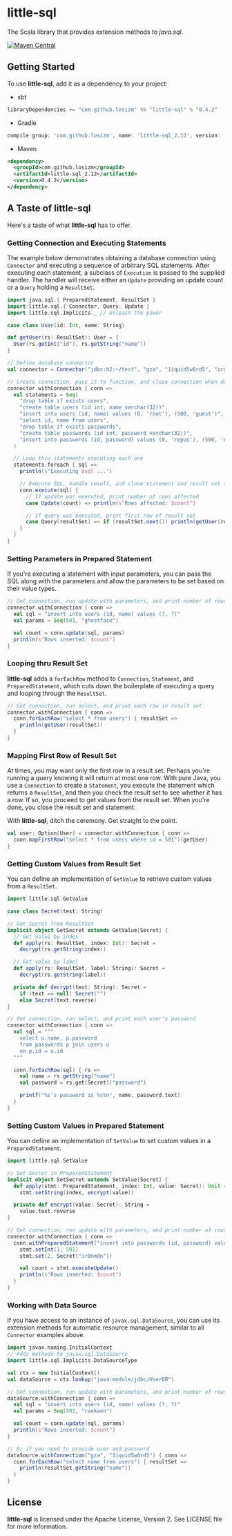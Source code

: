 # little-sql

The Scala library that provides extension methods to _java.sql_.

[![Maven Central](https://img.shields.io/maven-central/v/com.github.losizm/little-sql_2.12.svg?label=Maven%20Central)](https://search.maven.org/search?q=g:%22com.github.losizm%22%20AND%20a:%22little-sql_2.12%22)

## Getting Started

To use **little-sql**, add it as a dependency to your project:

* sbt
```scala
libraryDependencies += "com.github.losizm" %% "little-sql" % "0.4.2"
```
* Gradle
```groovy
compile group: 'com.github.losizm', name: 'little-sql_2.12', version: '0.4.2'
```
* Maven
```xml
<dependency>
  <groupId>com.github.losizm</groupId>
  <artifactId>little-sql_2.12</artifactId>
  <version>0.4.2</version>
</dependency>
```

## A Taste of little-sql

Here's a taste of what **little-sql** has to offer.

### Getting Connection and Executing Statements

The example below demonstrates obtaining a database connection using `Connector`
and executing a sequence of arbitrary SQL statements. After executing each
statement, a subclass of `Execution` is passed to the supplied handler. The
handler will receive either an `Update` providing an update count or a `Query`
holding a `ResultSet`.

```scala
import java.sql.{ PreparedStatement, ResultSet }
import little.sql.{ Connector, Query, Update }
import little.sql.Implicits._ // Unleash the power

case class User(id: Int, name: String)

def getUser(rs: ResultSet): User = {
  User(rs.getInt("id"), rs.getString("name"))
}

// Define database connector
val connector = Connector("jdbc:h2:~/test", "gza", "1iquid5w0rd5", "org.h2.Driver")

// Create connection, pass it to function, and close connection when done
connector.withConnection { conn =>
  val statements = Seq(
    "drop table if exists users",
    "create table users (id int, name varchar(32))",
    "insert into users (id, name) values (0, 'root'), (500, 'guest')",
    "select id, name from users",
    "drop table if exists passwords",
    "create table passwords (id int, password varchar(32))",
    "insert into passwords (id, password) values (0, 'repus'), (500, 'esuom')"
  )

  // Loop thru statements executing each one
  statements.foreach { sql =>
    println(s"Executing $sql ...")

    // Execute SQL, handle result, and close statement and result set (if any)
    conn.execute(sql) {
      // If update was executed, print number of rows affected
      case Update(count) => println(s"Rows affected: $count")

      // If query was executed, print first row of result set
      case Query(resultSet) => if (resultSet.next()) println(getUser(resultSet))
    }
  }
}
```

### Setting Parameters in Prepared Statement

If you're executing a statement with input parameters, you can pass the SQL
along with the parameters and allow the parameters to be set based on their
value types.

```scala
// Get connection, run update with parameters, and print number of rows inserted
connector.withConnection { conn =>
  val sql = "insert into users (id, name) values (?, ?)"
  val params = Seq(501, "ghostface")

  val count = conn.update(sql, params)
  println(s"Rows inserted: $count")
}
```

### Looping thru Result Set

**little-sql** adds a `forEachRow` method to `Connection`, `Statement`, and
`PreparedStatement`, which cuts down the boilerplate of executing a query and
looping through the `ResultSet`.

```scala
// Get connection, run select, and print each row in result set
connector.withConnection { conn =>
  conn.forEachRow("select * from users") { resultSet =>
    println(getUser(resultSet))
  }
}
```

### Mapping First Row of Result Set

At times, you may want only the first row in a result set. Perhaps you're running
a query knowing it will return at most one row. With pure Java, you use a
`Connection` to create a `Statement`, you execute the statement which returns
a `ResultSet`, and then you check the result set to see whether it has a row. If
so, you proceed to get values from the result set. When you're done, you close
the result set and statement.

With **little-sql**, ditch the ceremony. Get straight to the point.

```scala
val user: Option[User] = connector.withConnection { conn =>
  conn.mapFirstRow("select * from users where id = 501")(getUser)
}
```

### Getting Custom Values from Result Set

You can define an implementation of `GetValue` to retrieve custom values from a
`ResultSet`.

```scala
import little.sql.GetValue

case class Secret(text: String)

// Get Secret from ResultSet
implicit object GetSecret extends GetValue[Secret] {
  // Get value by index
  def apply(rs: ResultSet, index: Int): Secret =
    decrypt(rs.getString(index))

  // Get value by label
  def apply(rs: ResultSet, label: String): Secret =
    decrypt(rs.getString(label))

  private def decrypt(text: String): Secret =
    if (text == null) Secret("")
    else Secret(text.reverse)
}

// Get connection, run select, and print each user's password
connector.withConnection { conn =>
  val sql = """
    select u.name, p.password
    from passwords p join users u
    on p.id = u.id
  """

  conn.forEachRow(sql) { rs =>
    val name = rs.getString("name")
    val password = rs.get[Secret]("password")

    printf("%s's password is %s%n", name, password.text)
  }
}
```

### Setting Custom Values in Prepared Statement

You can define an implementation of `SetValue` to set custom values in a
`PreparedStatement`.

```scala
import little.sql.SetValue

// Set Secret in PreparedStatement
implicit object SetSecret extends SetValue[Secret] {
  def apply(stmt: PreparedStatement, index: Int, value: Secret): Unit =
    stmt.setString(index, encrypt(value))

  private def encrypt(value: Secret): String =
    value.text.reverse
}

// Get connection, run update with parameters, and print number of rows inserted
connector.withConnection { conn =>
  conn.withPreparedStatement("insert into passwords (id, password) values (?, ?)") { stmt =>
    stmt.setInt(1, 501)
    stmt.set(2, Secret("ir0nm@n"))

    val count = stmt.executeUpdate()
    println(s"Rows inserted: $count")
  }
}
```

### Working with Data Source

If you have access to an instance of `javax.sql.DataSource`, you can use its
extension methods for automatic resource management, similar to all `Connector`
examples above.

```scala
import javax.naming.InitialContext
// Adds methods to javax.sql.DataSource
import little.sql.Implicits.DataSourceType

val ctx = new InitialContext()
val dataSource = ctx.lookup("java:module/jdbc/UserDB")

// Get connection, run update with parameters, and print number of rows inserted
dataSource.withConnection { conn =>
  val sql = "insert into users (id, name) values (?, ?)"
  val params = Seq(502, "raekwon")

  val count = conn.update(sql, params)
  println(s"Rows inserted: $count")
}

// Or if you need to provide user and password
dataSource.withConnection("gza", "1iquid5w0rd5") { conn =>
  conn.forEachRow("select name from users") { resultSet =>
    println(resultSet.getString("name"))
  }
}
```

## License
**little-sql** is licensed under the Apache License, Version 2. See LICENSE file
for more information.

